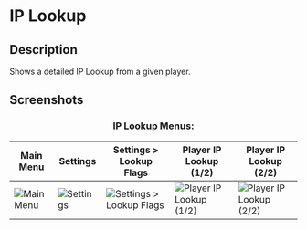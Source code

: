 # IP Lookup

## Description

Shows a detailed IP Lookup from a given player.

## Screenshots

### <div align="center">IP Lookup Menus:</div>

| Main Menu               | Settings                | Settings > Lookup Flags | Player IP Lookup (1/2)  | Player IP Lookup (2/2)
| ----------------------- | ----------------------- | ----------------------- | ----------------------- | -----------------------
| ![Main Menu](https://github.com/Illegal-Services/IPLookup-2Take1-Lua/assets/62464560/b1d033f0-0b51-4c80-960f-5bcb67a69cee) | ![Settings](https://github.com/Illegal-Services/IPLookup-2Take1-Lua/assets/62464560/ad29d73a-3898-4431-b1ca-7d71e816784e) | ![Settings > Lookup Flags](https://github.com/Illegal-Services/IPLookup-2Take1-Lua/assets/62464560/1f34e9b5-9e29-4c9f-b67d-b60efffa75ea) | ![Player IP Lookup (1/2)](https://github.com/Illegal-Services/IPLookup-2Take1-Lua/assets/62464560/520b0ffd-6f5f-4e28-a9ee-268184f65f4e) | ![Player IP Lookup (2/2)](https://github.com/Illegal-Services/IPLookup-2Take1-Lua/assets/62464560/ff8e70e2-b280-4093-9c4f-7f839d94c4e4)
